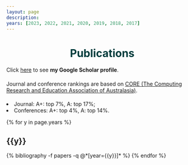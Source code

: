 ```yaml
---
layout: page
description: 
years: [2023, 2022, 2021, 2020, 2019, 2018, 2017]
---
```


<h1 style="text-align: center;color: #003c3c;">Publications</h1>

Click <a href="https://scholar.google.com/citations?user=cESBqqkAAAAJ">here</a> to see <b>my Google Scholar profile</b>.

<h4 style="font-weight: normal;">Journal and conference rankings are based on <a href="https://www.core.edu.au/conference-portal">CORE (The Computing Research and Education Association of Australasia)</a>.</h4>
<li> Journal: A+: top 7%, A: top 17%;</li>
<li> Conferences: A+: top 4%, A: top 14%.</li>



<div class="publications">

{% for y in page.years %}
  <h2 class="year">{{y}}</h2>
  {% bibliography -f papers -q @*[year={{y}}]* %}
{% endfor %}

</div>

